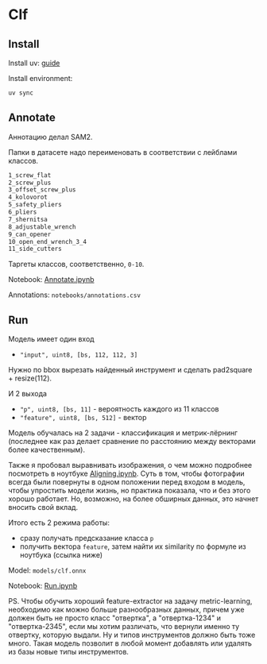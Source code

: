 # Clf

## Install

Install uv: [guide](https://docs.astral.sh/uv/getting-started/installation/)

Install environment:

```bash
uv sync
```

## Annotate

Аннотацию делал SAM2.

Папки в датасете надо переименовать в соответствии с лейблами классов.

```bash
1_screw_flat
2_screw_plus
3_offset_screw_plus
4_kolovorot
5_safety_pliers
6_pliers
7_shernitsa
8_adjustable_wrench
9_can_opener
10_open_end_wrench_3_4
11_side_cutters
```

Таргеты классов, соответственно, `0-10`.

Notebook: [Annotate.ipynb](notebooks/Annotate.ipynb)

Annotations: `notebooks/annotations.csv`

## Run

Модель имеет один вход

- `"input", uint8, [bs, 112, 112, 3]`

Нужно по bbox вырезать найденный инструмент и сделать pad2square + resize(112).

И 2 выхода

- `"p", uint8, [bs, 11]` - вероятность каждого из 11 классов
- `"feature", uint8, [bs, 512]` - вектор

Модель обучалась на 2 задачи - классификация и метрик-лёрнинг (последнее как раз делает сравнение по расстоянию между векторами более качественным).

Также я пробовал выравнивать изображения, о чем можно подробнее посмотреть в ноутбуке [Aligning.ipynb](notebooks/Annotate.ipynb). Суть в том, чтобы фотографии всегда были повернуты в одном положении перед входом в модель, чтобы упростить модели жизнь, но практика показала, что и без этого хорошо работает. Но, возможно, на более обширных данных, это начнет вносить свой вклад.

Итого есть 2 режима работы:

- сразу получать предсказание класса `p`
- получить вектора `feature`, затем найти их similarity по формуле из ноутбука (ссылка ниже)

Model: `models/clf.onnx`

Notebook: [Run.ipynb](notebooks/Run.ipynb)

PS. Чтобы обучить хороший feature-extractor на задачу metric-learning, необходимо как можно больше разнообразных данных, причем уже должен быть не просто класс "отвертка", а "отвертка-1234" и "отвертка-2345", если мы хотим различать, что вернули именно ту отвертку, которую выдали. Ну и типов инструментов должно быть тоже много. Такая модель позволит в любой момент добавлять или удалять из базы новые типы инструментов.
